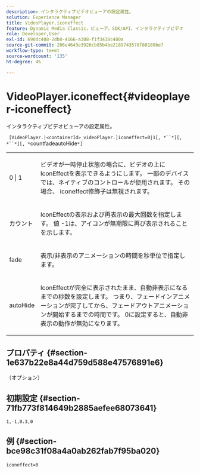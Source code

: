 ```yaml
---
description: インタラクティブビデオビューアの設定属性。
solution: Experience Manager
title: VideoPlayer.iconeffect
feature: Dynamic Media Classic，ビューア，SDK/API，インタラクティブビデオ
role: Developer,User
exl-id: 690dc488-2db0-4166-a308-f1f3438c480a
source-git-commit: 206e4643e3926cb85b4be2189743578f88180be7
workflow-type: tm+mt
source-wordcount: '135'
ht-degree: 4%

---
```


# VideoPlayer.iconeffect{#videoplayer-iconeffect}

インタラクティブビデオビューアの設定属性。

` [VideoPlayer.|<containerId>_videoPlayer.]iconeffect=0|1[, *``*][, *``*][, *`countfadeautoHide`*]`

<table id="table_441553CD34C94A58A9D7CBF772DEDDB6"> 
 <tbody> 
  <tr> 
   <td colname="col1"> <p> <span class="codeph"> 0 | 1</span> </p> </td> 
   <td colname="col2"> <p> ビデオが一時停止状態の場合に、ビデオの上にIconEffectを表示できるようにします。 一部のデバイスでは、ネイティブのコントロールが使用されます。 その場合、 <span class="codeph"> iconeffect</span>修飾子は無視されます。 </p> </td> 
  </tr> 
  <tr> 
   <td colname="col1"> <p> <span class="codeph"><span class="varname"> カウント</span></span> </p> </td> 
   <td colname="col2"> <p> IconEffectの表示および再表示の最大回数を指定します。 値<span class="codeph"> -1</span>は、アイコンが無期限に再び表示されることを示します。 </p> </td> 
  </tr> 
  <tr> 
   <td colname="col1"> <p> <span class="codeph"><span class="varname"> fade</span></span> </p> </td> 
   <td colname="col2"> <p> 表示/非表示のアニメーションの時間を秒単位で指定します。 </p> </td> 
  </tr> 
  <tr> 
   <td colname="col1"> <p> <span class="codeph"><span class="varname"> autoHide</span></span> </p> </td> 
   <td colname="col2"> <p> IconEffectが完全に表示されたまま、自動非表示になるまでの秒数を設定します。 つまり、フェードインアニメーションが完了してから、フェードアウトアニメーションが開始するまでの時間です。 <span class="codeph"> 0</span>に設定すると、自動非表示の動作が無効になります。 </p> </td> 
  </tr> 
 </tbody> 
</table>

## プロパティ {#section-1e637b22e8a44d759d588e47576891e6}

（オプション）

## 初期設定 {#section-71fb773f814649b2885aefee68073641}

`1,-1,0.3,0`

## 例 {#section-bce98c31f08a4a0ab262fab7f95ba020}

`iconeffect=0`
